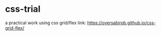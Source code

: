 # css-trial

a practical work using css grid/flex
link: https://oversabirob.github.io/css-grid-flex/

